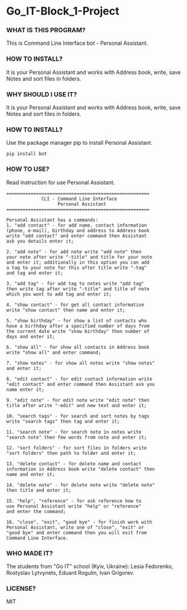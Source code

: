 # Go_IT-Block_1-Project
### WHAT IS THIS PROGRAM?
This is Command Line Interface bot - Personal Assistant.
### HOW TO INSTALL?
It is your Personal Assistant and works with Address book, write,
save Notes and sort files in folders.
### WHY SHOULD I USE IT?
It is your Personal Assistant and works with Address book, write,
save Notes and sort files in folders.
### HOW TO INSTALL?    
Use the package manager pip to install Personal Assistant.
```buildoutcfg
pip install bot
```
### HOW TO USE?
Read instruction for use Personal Assistant.

    =====================================================
                 CLI - Command Line Interface
                       Personal Assistant
    =====================================================

    Personal Assistant has a commands:
    1. "add contact" - for add name, contact information
    (phone, e-mail), birthday and address to Address book
    write "add contact" and enter command then Assistant
    ask you details enter it;

    2. "add note" - for add note write "add note" then
    your note after write "-title" and title for your note
    and enter it; additionally in this option you can add
    a tag to your note for this after title write "-tag"
    and tag and enter it;

    3. "add tag" - for add tag to notes write "add tag"
    then write tag after write "-title" and title of note
    which you wont to add tag and enter it;

    4. "show contact" - for get all contact information
    write "show contact" then name and enter it;

    5. "show birthday" - for show a list of contacts who
    have a birthday after a specified number of days from
    the current date write "show birthday" then number of
    days and enter it;

    6. "show all" - for show all contacts in Address book
    write "show all" and enter command;

    7. "show notes" - for show all notes write "show notes"
    and enter it;

    8. "edit contact" - for edit contact information write
    "edit contact" and enter command then Assistant ask you
    name enter it;

    9. "edit note" - for edit note write "edit note" then
    title after write "-edit" and new text and enter it;

    10. "search tags" - for search and sort notes by tags
    write "search tags" then tag and enter it;

    11. "search note" - for search note in notes write
    "search note" then few words from note and enter it;

    12. "sort folders" - for sort files in folders write
    "sort folders" then path to folder and enter it;

    13. "delete contact" - for delete name and contact
    information in Address book write "delete contact" then
    name and enter it;

    14. "delete note" - for delete note write "delete note"
    then title and enter it;

    15. "help", "reference" - for ask reference how to
    use Personal Assistant write "help" or "reference"
    and enter the command;

    16. "close", "exit", "good bye" - for finish work with
    Personal Assistant, write one of "close", "exit" or
    "good bye" and enter command then you will exit from
    Command Line Interface.
    
### WHO MADE IT?
The students from "Go IT" school (Kyiv, Ukraine):
Lesia Fedorenko, Rostyslav Lytvynets, Eduard Rogulin, Ivan Grigorev.
### LICENSE?
MIT
